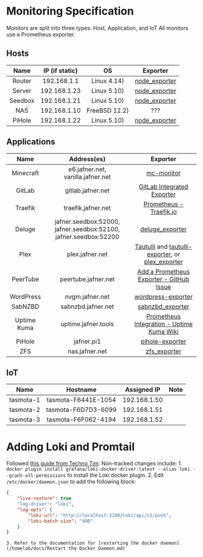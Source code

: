 # Monitoring Specification
Monitors are split into three types: Host, Application, and IoT
All monitors use a Prometheus exporter.

## Hosts
| Name | IP (if static) | OS | Exporter |
|:----:|:--------------:|:--:|:--------:|
| Router | 192.168.1.1 | Linux 4.14) | [node_exporter](https://github.com/prometheus/node_exporter) |
| Server | 192.168.1.23 | Linux 5.10) | [node_exporter](https://github.com/prometheus/node_exporter) |
| Seedbox | 192.168.1.21 | Linux 5.10) | [node_exporter](https://github.com/prometheus/node_exporter) |
| NAS | 192.168.1.10 | FreeBSD 12.2) | ???
| PiHole | 192.168.1.22 | Linux 5.10) | [node_exporter](https://github.com/prometheus/node_exporter) |

## Applications
| Name | Address(es) | Exporter |
|:----:|:-------:|:--------:|
| Minecraft | e6.jafner.net, vanilla.jafner.net | [mc-monitor](https://github.com/itzg/mc-monitor)
| GitLab | gitlab.jafner.net | [GitLab Integrated Exporter](https://docs.gitlab.com/ee/administration/monitoring/prometheus/gitlab_metrics.html)
| Traefik | traefik.jafner.net | [Prometheus - Traefik.io](https://doc.traefik.io/traefik/observability/metrics/prometheus/) |
| Deluge | jafner.seedbox:52000, jafner.seedbox:52100, jafner.seedbox:52200 | [deluge_exporter](https://github.com/tobbez/deluge_exporter) |
| Plex | plex.jafner.net | [Tautulli](https://github.com/Tautulli/Tautulli) and [tautulli-exporter](https://github.com/nwalke/tautulli-exporter), or [plex_exporter](https://github.com/arnarg/plex_exporter) |
| PeerTube | peertube.jafner.net | [Add a Prometheus Exporter - GitHub Issue](https://github.com/Chocobozzz/PeerTube/issues/3742) |
| WordPress | nvgm.jafner.net | [wordpress-exporter](https://github.com/aorfanos/wordpress-exporter) |
| SabNZBD | sabnzbd.jafner.net | [sabnzbd_exporter](https://github.com/msroest/sabnzbd_exporter) |
| Uptime Kuma | uptime.jafner.tools | [Prometheus Integration - Uptime Kuma Wiki](https://github.com/louislam/uptime-kuma/wiki/Prometheus-Integration) |
| PiHole | jafner.pi1 | [pihole-exporter](https://github.com/eko/pihole-exporter) |
| ZFS | nas.jafner.net | [zfs_exporter](https://github.com/pdf/zfs_exporter) |

## IoT
| Name | Hostname | Assigned IP | Note |
|:----:|:--------:|:-----------:|:----:|
| tasmota-1 | tasmota-F6441E-1054 | 192.168.1.50 | 
| tasmota-2 | tasmota-F6D7D3-6099 | 192.168.1.51 |
| tasmota-3 | tasmota-F6F062-4194 | 192.168.1.52 |

# Adding Loki and Promtail
Followed [this guide from Techno Tim](https://docs.technotim.live/posts/grafana-loki/).
Non-tracked changes include:
    1. `docker plugin install grafana/loki-docker-driver:latest --alias loki --grant-all-permissions` to install the Loki docker plugin.
    2. Edit `/etc/docker/daemon.json` to add the following block:

```json
{
    "live-restore": true
    "log-driver": "loki",
    "log-opts": {
        "loki-url": "http://localhost:3100/loki/api/v1/push",
        "loki-batch-size": "400"
    }
}
```

    3. Refer to the documentation for [restarting the docker daemon](/homelab/docs/Restart the Docker Daemon.md)